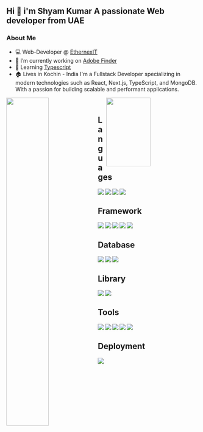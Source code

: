  ## Hi 👋 i'm  Shyam Kumar A passionate  Web developer from UAE
 
 ### About Me
- 💻 Web-Developer @ [EthernexIT](https://www.ethernexit.com/)
- 🏫 I’m currently working on  [Adobe Finder](https://github.com/shyamenk/adobe-finder)
- 📖 Learning  [Typescript](https://www.typescriptlang.org/)
- 🏠 Lives in Kochin - India
 I'm a Fullstack Developer specializing in modern technologies such as React, Next.js, TypeScript, and MongoDB. With a passion for building scalable and performant applications.
 
 <img align="left" width="47%" src="https://github-readme-stats.vercel.app/api?username=shyamenk&show_icons=true&theme=default"/>
 
 <img align="right" height="180" width="48%" src="https://github-readme-stats.vercel.app/api/top-langs/?username=shyamenk&layout=compact"/>
</br>

## Languages

<img align="left" src="https://img.shields.io/badge/html5-%23E34F26.svg?style=for-the-badge&logo=html5&logoColor=white"/>
<img align="left" src="https://img.shields.io/badge/css3-%231572B6.svg?style=for-the-badge&logo=css3&logoColor=white"/>
<img align="left" src="https://img.shields.io/badge/javascript-%23323330.svg?style=for-the-badge&logo=javascript&logoColor=%23F7DF1E"/>
<img align="left" src="https://img.shields.io/badge/typescript-%23007ACC.svg?style=for-the-badge&logo=typescript&logoColor=white"/>
</br>

## Framework

<img align="left" src="https://img.shields.io/badge/tailwindcss-%2338B2AC.svg?style=for-the-badge&logo=tailwind-css&logoColor=white"/>
<img align="left" src="https://img.shields.io/badge/react-%2320232a.svg?style=for-the-badge&logo=react&logoColor=%2361DAFB"/>
<img align="left" src="https://img.shields.io/badge/Next-black?style=for-the-badge&logo=next.js&logoColor=white"/>
<img align="left" src="https://img.shields.io/badge/node.js-6DA55F?style=for-the-badge&logo=node.js&logoColor=white"/>
<img align="left" src="https://img.shields.io/badge/express.js-%23404d59.svg?style=for-the-badge&logo=express&logoColor=%2361DAFB"/><br/>

## Database

<img align="left" src="https://img.shields.io/badge/MongoDB-%234ea94b.svg?style=for-the-badge&logo=mongodb&logoColor=white"/>
<img align="left" src="https://img.shields.io/badge/Firebase-039BE5?style=for-the-badge&logo=Firebase&logoColor=white"/>
<img align="left" src="https://img.shields.io/badge/Supabase-3ECF8E?style=for-the-badge&logo=supabase&logoColor=white"/>
</br>

## Library

<img align="left" src="https://img.shields.io/badge/NPM-%23CB3837.svg?style=for-the-badge&logo=npm&logoColor=white"/>
<img align="left" src="https://img.shields.io/badge/-React%20Query-FF4154?style=for-the-badge&logo=react%20query&logoColor=white"/>
</br>

## Tools

<img align="left" src="https://img.shields.io/badge/docker-%230db7ed.svg?style=for-the-badge&logo=docker&logoColor=white"/>
<img align="left" src="https://img.shields.io/badge/git-%23F05033.svg?style=for-the-badge&logo=git&logoColor=white"/>
<img align="left" src="(https://img.shields.io/badge/github-%23121011.svg?style=for-the-badge&logo=github&logoColor=white"/>
<img align="left" src="https://img.shields.io/badge/figma-%23F24E1E.svg?style=for-the-badge&logo=figma&logoColor=white"/>
<img align="left" src="https://img.shields.io/badge/Prisma-3982CE?style=for-the-badge&logo=Prisma&logoColor=white"/>
</br>

## Deployment

<img align="left" src="https://img.shields.io/badge/vercel-%23000000.svg?style=for-the-badge&logo=vercel&logoColor=white"/>

